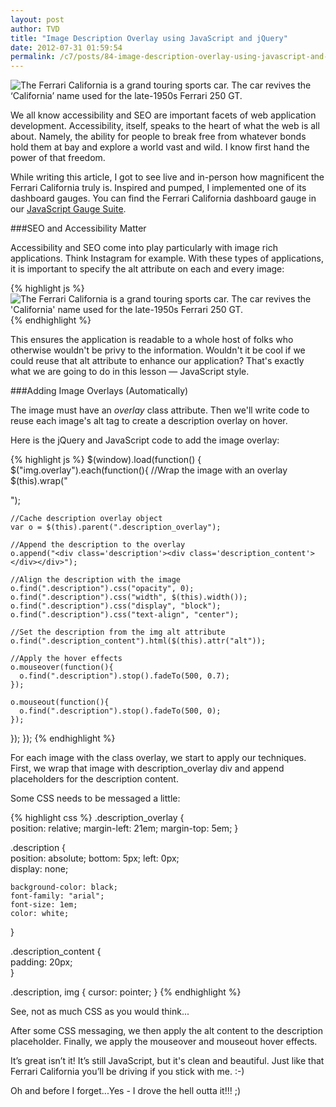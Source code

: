 ```yaml
---
layout: post
author: TVD
title: "Image Description Overlay using JavaScript and jQuery"
date: 2012-07-31 01:59:54
permalink: /c7/posts/84-image-description-overlay-using-javascript-and-jquery
---
```


<img src="https://techoctave.com/c7/static/ferrari-california-overlay.png" alt="The Ferrari California is a grand touring sports car. The car revives the ‘California’ name used for the late-1950s Ferrari 250 GT."/>

We all know accessibility and SEO are important facets of web application development. Accessibility, itself, speaks to the heart of what the web is all about. Namely, the ability for people to break free from whatever bonds hold them at bay and explore a world vast and wild. I know first hand the power of that freedom.

While writing this article, I got to see live and in-person how magnificent the Ferrari California truly is. Inspired and pumped, I implemented one of its dashboard gauges. You can find the Ferrari California dashboard gauge in our [JavaScript Gauge Suite][1].

###SEO and Accessibility Matter

Accessibility and SEO come into play particularly with image rich applications. Think Instagram for example. With these types of applications, it is important to specify the alt attribute on each and every image: 

{% highlight js %}
    <img class="overlay" src="ferrari.jpg" alt="The Ferrari California is a grand touring sports car. The car revives the 'California' name used for the late-1950s Ferrari 250 GT."/>
{% endhighlight %}

This ensures the application is readable to a whole host of folks who otherwise wouldn't be privy to the information. Wouldn't it be cool if we could reuse that alt attribute to enhance our application? That's exactly what we are going to do in this lesson — JavaScript style.

###Adding Image Overlays (Automatically)

The image must have an *overlay* class attribute. Then we'll write code to reuse each image's alt tag to create a description overlay on hover.

Here is the jQuery and JavaScript code to add the image overlay:

{% highlight js %}
$(window).load(function() {
  $("img.overlay").each(function(){
    //Wrap the image with an overlay
    $(this).wrap("<div class='description_overlay'></div>");
	
    //Cache description overlay object
    var o = $(this).parent(".description_overlay");
	
    //Append the description to the overlay
    o.append("<div class='description'><div class='description_content'></div></div>");
	
    //Align the description with the image
    o.find(".description").css("opacity", 0);
    o.find(".description").css("width", $(this).width());
    o.find(".description").css("display", "block");
    o.find(".description").css("text-align", "center");

    //Set the description from the img alt attribute
    o.find(".description_content").html($(this).attr("alt"));
	
    //Apply the hover effects
    o.mouseover(function(){
      o.find(".description").stop().fadeTo(500, 0.7);
    });

    o.mouseout(function(){
      o.find(".description").stop().fadeTo(500, 0);
    });
  });
});
{% endhighlight %}

For each image with the class overlay, we start to apply our techniques. First, we wrap that image with description_overlay div and append placeholders for the description content.

Some CSS needs to be messaged a little:

{% highlight css %}
.description_overlay {  
    position: relative;
	margin-left: 21em;
	margin-top: 5em;
}  

.description {  
    position: absolute; 
    bottom: 5px;
    left: 0px;  
    display: none; 

    background-color: black;  
    font-family: "arial";  
    font-size: 1em;  
    color: white; 
}  

.description_content {  
    padding: 20px;  
}

.description, img {
	cursor: pointer;
}
{% endhighlight %}

See, not as much CSS as you would think...

After some CSS messaging, we then apply the alt content to the description placeholder. Finally, we apply the mouseover and mouseout hover effects.

It’s great isn’t it!
It’s still JavaScript, but it's clean and beautiful. Just like that Ferrari California you’ll be driving if you stick with me. :-)

Oh and before I forget...Yes - I drove the hell outta it!!! ;)




  [1]: http://techoctave.com/gauges/
  [2]: http://techoctave.com/learn-coffee-script-like-a-boss/

